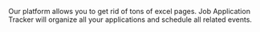 Our platform allows you to get rid of tons of excel pages. Job Application Tracker will organize all your applications and schedule all related events. 
